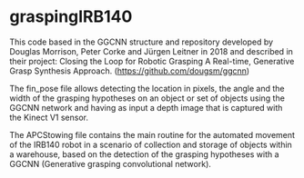 # graspingIRB140
This code based in the GGCNN structure and repository developed by Douglas Morrison, Peter Corke and Jürgen Leitner in 2018 and described in their project: Closing the Loop for Robotic Grasping A Real-time, Generative Grasp Synthesis Approach. (https://github.com/dougsm/ggcnn)

The fin_pose file allows detecting the location in pixels, the angle and the width of the grasping hypotheses on an object or set of objects using the GGCNN network and having as input a depth image that is captured with the Kinect V1 sensor.

The APCStowing file contains the main routine for the automated movement of the IRB140 robot in a scenario of collection and storage of objects within a warehouse, based on the detection of the grasping hypotheses with a GGCNN (Generative grasping convolutional network).
